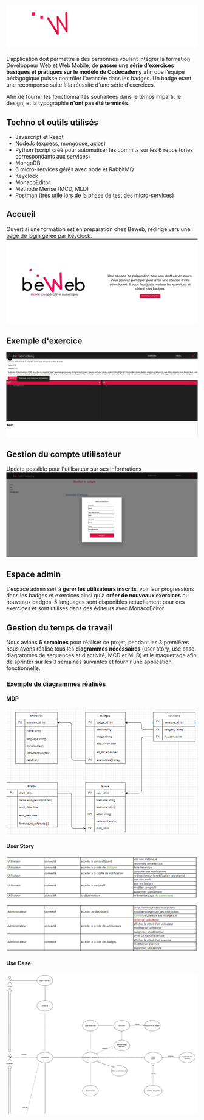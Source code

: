 # ![logo bewebcademy](./bewebcademy-app-v1/src/assets/logo_bewebcademy_whitetext.svg)

L’application doit permettre à des personnes voulant intégrer la formation Développeur Web et Web Mobile, de **passer une série d'exercices basiques et pratiques sur le modèle de Codecademy** afin que l’équipe pédagogique puisse contrôler l'avancée dans les badges. Un badge etant une récompense suite à la réussite d'une série d'exercices.

Afin de fournir les fonctionnalités souhaitées dans le temps imparti, le design, et la typographie **n'ont pas été terminés**.

## Techno et outils utilisés
- Javascript et React
- NodeJs (express, mongoose, axios)
- Python (script créé pour automatiser les commits sur les 6 repositories correspondants aux services)
- MongoDB
- 6 micro-services gérés avec node et RabbitMQ
- Keyclock
- MonacoEditor
- Methode Merise (MCD, MLD)
- Postman (très utile lors de la phase de test des micro-services)

## Accueil
Ouvert si une formation est en preparation chez Beweb, redirige vers une page de login gerée par Keyclock.
![acceuil](./images/accueil.png)

## Exemple d'exercice
![exemple d'exercice à completer](./images/exercice.png)

## Gestion du compte utilisateur
Update possible pour l'utilisateur sur ses informations
![updates des données personnelles](./images/updateInfos.png)

## Espace admin
L'espace admin sert à **gerer les utilisateurs inscrits**, voir leur progressions dans les badges et exercices ainsi qu'à **créer de nouveaux exercices** ou nouveaux badges. 5 languages sont disponibles actuellement pour des exercices et sont utilisés dans des éditeurs avec MonacoEditor.

## Gestion du temps de travail
Nous avions **6 semaines** pour réaliser ce projet, pendant les 3 premières nous avons réalisé tous les **diagrammes nécéssaires** (user story, use case, diagrammes de sequences et d'activité, MCD et MLD) et le maquettage afin de sprinter sur les 3 semaines suivantes et fournir une application fonctionnelle.

### Exemple de diagrammes réalisés
#### MDP
![MPD - modele physique de données](./images/MPD.png)
#### User Story
![user story](./images/userStory.png)
#### Use Case
![use case](./images/useCase.png)

